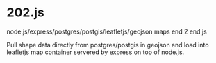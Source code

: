 202.js
======

node.js/express/postgres/postgis/leafletjs/geojson   maps end 2 end js

Pull shape data directly from postgres/postgis in geojson and load into leafletjs map container servered by express on top of node.js.
